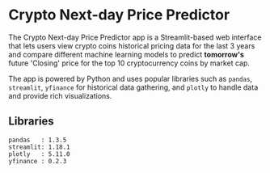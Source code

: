# Crypto Next-day Price Predictor

The Crypto Next-day Price Predictor app is a Streamlit-based web interface that lets users view crypto coins historical pricing data for the last 3 years and compare different machine learning models to predict **tomorrow's** future 'Closing' price for the top 10 cryptocurrency coins by market cap. 

The app is powered by Python and uses popular libraries such as `pandas`, `streamlit`, `yfinance` for historical data gathering, and `plotly` to handle data and provide rich visualizations.




## Libraries
```@python
pandas   : 1.3.5
streamlit: 1.18.1
plotly   : 5.11.0
yfinance : 0.2.3
```


